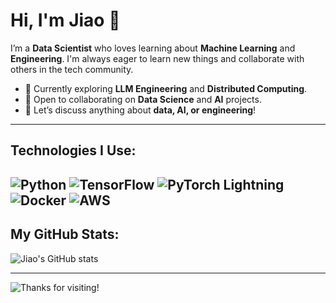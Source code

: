 # Hi, I'm Jiao 👋

I’m a **Data Scientist** who loves learning about **Machine Learning** and **Engineering**. I'm always eager to learn new things and collaborate with others in the tech community.

- 🌱 Currently exploring **LLM Engineering** and **Distributed Computing**.
- 🤝 Open to collaborating on **Data Science** and **AI** projects.
- 💬 Let’s discuss anything about **data, AI, or engineering**!

---

## Technologies I Use:

![Python](https://img.shields.io/badge/-Python-3776AB?style=flat&logo=python&logoColor=white)
![TensorFlow](https://img.shields.io/badge/-TensorFlow-FF6F00?style=flat&logo=tensorflow&logoColor=white)
![PyTorch Lightning](https://lightning.ai/docs/pytorch/stable/)
![Docker](https://img.shields.io/badge/-Docker-2496ED?style=flat&logo=docker&logoColor=white)
![AWS](https://aws.amazon.com/tw/)
---

## My GitHub Stats:

![Jiao's GitHub stats](https://github-readme-stats.vercel.app/api?username=your-github-username&show_icons=true&theme=light)

---

![Thanks for visiting!](https://media.giphy.com/media/hvRJCLFzcasrR4ia7z/giphy.gif)

